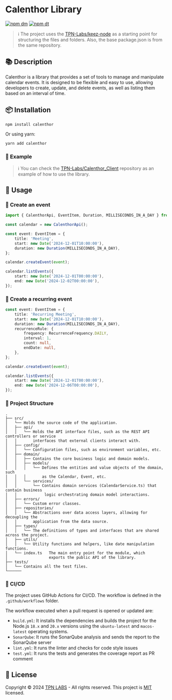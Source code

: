 # Calenthor Library

[![npm dm](https://img.shields.io/npm/dm/keez-invocing)](https://www.npmjs.com/package/keez-invoicing)
[![npm dt](https://img.shields.io/npm/dt/keez-invocing)](https://www.npmjs.com/package/keez-invoicing)

> ℹ️ The project uses the [TPN-Labs/keez-node](https://github.com/TPN-Labs/keez-node) as a starting point for structuring
the files and folders. Also, the base package.json is from the same repository.

## 📚 Description

Calenthor is a library that provides a set of tools to manage and manipulate calendar events. It is designed to be
flexible and easy to use, allowing developers to create, update, and delete events, as well as listing them based on
an interval of time.

## 📦 Installation

```bash
npm install calenthor
```

Or using yarn:

```bash
yarn add calenthor
```

### 🧩 Example

> ℹ️ You can check the [TPN-Labs/Calenthor_Client](https://github.com/TPN-Labs/Calenthor_Client) repository as an
example of how to use the library.

## 📖 Usage

### 📅 Create an event

```typescript
import { CalenthorApi, EventItem, Duration, MILLISECONDS_IN_A_DAY } from 'calenthor-lib';

const calendar = new CalenthorApi();

const event: EventItem = {
    title: 'Meeting',
    start: new Date('2024-12-01T10:00:00'),
    duration: new Duration(MILLISECONDS_IN_A_DAY),
};

calendar.createEvent(event);

calendar.listEvents({
    start: new Date('2024-12-01T00:00:00'),
    end: new Date('2024-12-02T00:00:00'),
});
```

### 📅 Create a recurring event

```typescript
const event: EventItem = {
    title: 'Recurring Meeting',
    start: new Date('2024-12-01T10:00:00'),
    duration: new Duration(MILLISECONDS_IN_A_DAY),
    recurrenceRule: {
        frequency: RecurrenceFrequency.DAILY,
        interval: 1,
        count: null,
        endDate: null,
    },
};

calendar.createEvent(event);

calendar.listEvents({
    start: new Date('2024-12-01T00:00:00'),
    end: new Date('2024-12-06T00:00:00'),
});
```


### 📁 Project Structure
    .
    ├── src/
    │   └── Holds the source code of the application.
    │   ├── api/
    │   │   └── Holds the API interface files, such as the REST API controllers or service 
    │   │       interfaces that external clients interact with.
    │   ├── config/
    │   │   └── Configuration files, such as environment variables, etc.
    │   ├── domain/
    │   │   ├── Contains the core business logic and domain models.
    │   │   ├── models/
    │   │   │   └── Defines the entities and value objects of the domain, such
    │   │   │       as the Calendar, Event, etc.
    │   │   └── services/
    │   │       └── Contains domain services (CalendarService.ts) that contain business
    │   │            logic orchestrating domain model interactions.
    │   ├── errors/
    │   │   └── Custom error classes.
    │   ├── repositories/
    │   │   └── Abstractions over data access layers, allowing for decoupling the
    │   │       application from the data source.
    │   ├── types/
    │   │   └── The definitions of types and interfaces that are shared across the project.
    │   ├── utils/
    │   │   └── Utility functions and helpers, like date manipulation functions.
    │   └── index.ts   The main entry point for the module, which
    │                  exports the public API of the library.
    ├── tests/
    │   └── Contains all the test files.
    └──────

### 🚀 CI/CD

The project uses GitHub Actions for CI/CD. The workflow is defined in the `.github/workflows` folder.

The workflow executed when a pull request is opened or updated are:
- `build.yml`: It installs the dependencies and builds the project for the Node.js `18.x` and `20.x` versions using 
the `ubuntu-latest` and `macos-latest` operating systems. 
- `SonarQube`: It runs the SonarQube analysis and sends the report to the SonarQube server
- `lint.yml`: It runs the linter and checks for code style issues
- `test.yml`: It runs the tests and generates the coverage report as PR comment

## 📝 License

Copyright © 2024 [TPN LABS](https://tpn-labs.com) - All rights reserved. This project is [MIT](LICENSE) licensed.
